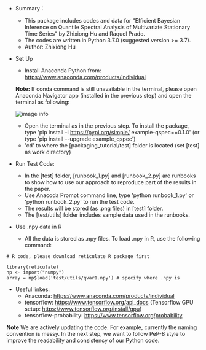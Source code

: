 - Summary：
    - This package includes codes and data for "Efficient Bayesian Inference on Quantile Spectral Analysis of Multivariate Stationary Time Series" by Zhixiong Hu and Raquel Prado.
    - The codes are written in Python 3.7.0 (suggested version >= 3.7).
    - Author: Zhixiong Hu

- Set Up
    - Install Anaconda Python from: https://www.anaconda.com/products/individual
    
    **Note:** If conda command is still unavailable in the terminal, please open Anaconda Navigator app (installed in the previous step) and open the terminal as following: 

    ![image info](anaconda_navigator.png)

    - Open the terminal as in the previous step. To install the package, type 'pip install -i https://pypi.org/simple/ example-qspec==0.1.0' (or type 'pip install --upgrade example_qspec')
    - 'cd' to where the [packaging_tutorial/test] folder is located (set [test] as work directory)

- Run Test Code:
    - In the [test] folder, [runbook_1.py] and [runbook_2.py] are runbooks to show how to use our approach to reproduce part of the results in the paper.   
    - Use Anacoda Prompt command line, type 'python runbook_1.py' or 'python runbook_2.py' to run the test code.
    - The results will be stored (as .png files) in [test] folder.
    - The [test/utils] folder includes sample data used in the runbooks.
- Use .npy data in R
    - All the data is stored as .npy files. To load .npy in R, use the following command:
    
```
# R code, please download reticulate R package first

library(reticulate)
np <- import("numpy")
array = np$load('test/utils/qvar1.npy') # specify where .npy is
```


- Useful linkes:
    - Anaconda: https://www.anaconda.com/products/individual   
    - tensorflow: https://www.tensorflow.org/api_docs (Tensorflow GPU setup: https://www.tensorflow.org/install/gpu)
    - tensorflow-probability: https://www.tensorflow.org/probability

**Note**
    We are actively updating the code. For example, currently the naming convention is messy. In the next step, we want to follow PeP-8 style to improve the readability and consistency of our Python code.